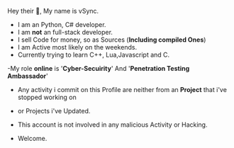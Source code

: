 Hey their 👋, My name is vSync.
- I am an Python, C# developer.
- I am **not** an full-stack developer.
- I sell Code for money, so as Sources (**Including compiled Ones**)
- I am Active most likely on the weekends.
- Currently trying to learn C++, Lua,Javascript and C.

-My role **online** is '**Cyber-Secuirity**' And '**Penetration Testing Ambassador**' 
- Any activity i commit on this Profile are neither from an **Project** that i've stopped working on
- or Projects i've Updated.

- This account is not involved in any malicious Activity or Hacking.

- Welcome.
